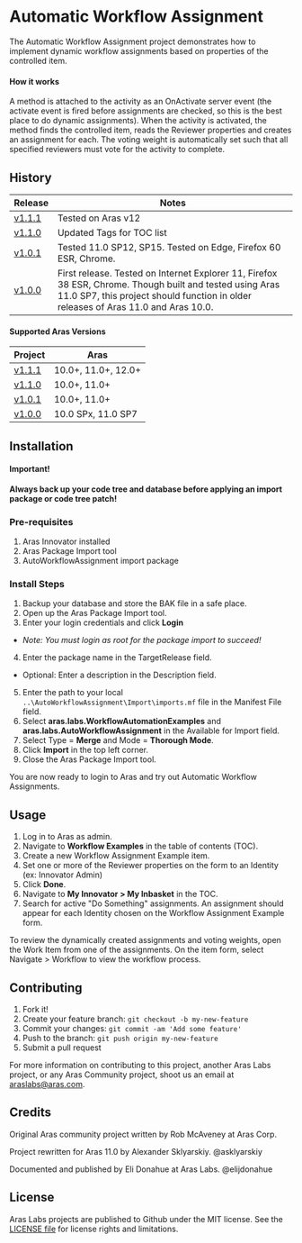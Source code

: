 # Automatic Workflow Assignment

The Automatic Workflow Assignment project demonstrates how to implement dynamic workflow assignments based on properties of the controlled item.

#### How it works
A method is attached to the activity as an OnActivate server event (the activate event is fired before assignments are checked, so this is the best place to do dynamic assignments).  When the activity is activated, the method finds the controlled item, reads the Reviewer properties and creates an assignment for each. The voting weight is automatically set such that all specified reviewers must vote for the activity to complete.

## History

Release | Notes
--------|--------
[v1.1.1](https://github.com/ArasLabs/auto-workflow-assignment/releases/tag/v1.1.1) | Tested on Aras v12 
[v1.1.0](https://github.com/ArasLabs/auto-workflow-assignment/releases/tag/v1.1.0) | Updated Tags for TOC list 
[v1.0.1](https://github.com/ArasLabs/auto-workflow-assignment/releases/tag/v1.0.1) | Tested 11.0 SP12, SP15. Tested on Edge, Firefox 60 ESR, Chrome.
[v1.0.0](https://github.com/ArasLabs/auto-workflow-assignment/releases/tag/v1.0.0) | First release. Tested on Internet Explorer 11, Firefox 38 ESR, Chrome. Though built and tested using Aras 11.0 SP7, this project should function in older releases of Aras 11.0 and Aras 10.0.

#### Supported Aras Versions

Project | Aras
--------|------
[v1.1.1](https://github.com/ArasLabs/auto-workflow-assignment/releases/tag/v1.1.1) | 10.0+, 11.0+, 12.0+ 
[v1.1.0](https://github.com/ArasLabs/auto-workflow-assignment/releases/tag/v1.1.0) | 10.0+, 11.0+        
[v1.0.1](https://github.com/ArasLabs/auto-workflow-assignment/releases/tag/v1.0.1) | 10.0+, 11.0+ 
[v1.0.0](https://github.com/ArasLabs/auto-workflow-assignment/releases/tag/v1.0.0) | 10.0 SPx, 11.0 SP7

## Installation

#### Important!
**Always back up your code tree and database before applying an import package or code tree patch!**

### Pre-requisites

1. Aras Innovator installed
2. Aras Package Import tool
3. AutoWorkflowAssignment import package

### Install Steps

1. Backup your database and store the BAK file in a safe place.
2. Open up the Aras Package Import tool.
3. Enter your login credentials and click **Login**
  * _Note: You must login as root for the package import to succeed!_
4. Enter the package name in the TargetRelease field.
  * Optional: Enter a description in the Description field.
5. Enter the path to your local `..\AutoWorkflowAssignment\Import\imports.mf` file in the Manifest File field.
6. Select **aras.labs.WorkflowAutomationExamples** and **aras.labs.AutoWorkflowAssignment** in the Available for Import field.
7. Select Type = **Merge** and Mode = **Thorough Mode**.
8. Click **Import** in the top left corner.
9. Close the Aras Package Import tool.

You are now ready to login to Aras and try out Automatic Workflow Assignments.

## Usage

1. Log in to Aras as admin.
2. Navigate to **Workflow Examples** in the table of contents (TOC).
3. Create a new Workflow Assignment Example item.
4. Set one or more of the Reviewer properties on the form to an Identity (ex: Innovator Admin)
5. Click **Done**.
6. Navigate to **My Innovator > My Inbasket** in the TOC.
7. Search for active "Do Something" assignments. An assignment should appear for each Identity chosen on the Workflow Assignment Example form.

To review the dynamically created assignments and voting weights, open the Work Item from one of the assignments. On the item form, select Navigate > Workflow to view the workflow process.

## Contributing

1. Fork it!
2. Create your feature branch: `git checkout -b my-new-feature`
3. Commit your changes: `git commit -am 'Add some feature'`
4. Push to the branch: `git push origin my-new-feature`
5. Submit a pull request

For more information on contributing to this project, another Aras Labs project, or any Aras Community project, shoot us an email at araslabs@aras.com.

## Credits

Original Aras community project written by Rob McAveney at Aras Corp.

Project rewritten for Aras 11.0 by Alexander Sklyarskiy. @asklyarskiy

Documented and published by Eli Donahue at Aras Labs. @elijdonahue

## License

Aras Labs projects are published to Github under the MIT license. See the [LICENSE file](./LICENSE.md) for license rights and limitations.
